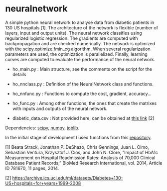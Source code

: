 neuralnetwork
=============

A simple python neural network to analyse data from diabetic patients in 130 US hospitals [1].
The architecture of the network is flexible (number of layers, input and output units).
The neural network classifies using regularized logistic regression. The gradients are computed with backpropagation and are checked numerically. The network is optimized with the scipy.optimize.fmin_cg algorithm. When several regularization parameters are used, the optimization is parallelized. Finally, learning curves are computed to evaluate the performance of the neural network.

- ho_main.py :    Main structure, see the comments on the script for the details

- ho_nnclass.py :    Definition of the NeuralNetwork class and functions.

- ho_nnfunc.py :    Functions to compute the cost, gradient, accuracy...

- ho_func.py :  Among other functions, the ones that create the matrixes with inputs and outputs of the neural network.

- diabetic_data.csv : Not provided here, can be obtained at [this link](https://archive.ics.uci.edu/ml/datasets/Diabetes+130-US+hospitals+for+years+1999-2008) [2]


Dependencies: [scipy](http://www.scipy.org/), [numpy](http://www.numpy.org/), [joblib](https://pythonhosted.org/joblib/).

In the initial stage of development I used functions from this [repository](https://github.com/subokita/mlclass/blob/master/ex4.py).



[1] Beata Strack, Jonathan P. DeShazo, Chris Gennings, Juan L. Olmo, Sebastian Ventura, Krzysztof J. Cios, and John N. Clore, “Impact of HbA1c Measurement on Hospital Readmission Rates: Analysis of 70,000 Clinical Database Patient Records,” BioMed Research International, vol. 2014, Article ID 781670, 11 pages, 2014.

[2] https://archive.ics.uci.edu/ml/datasets/Diabetes+130-US+hospitals+for+years+1999-2008

